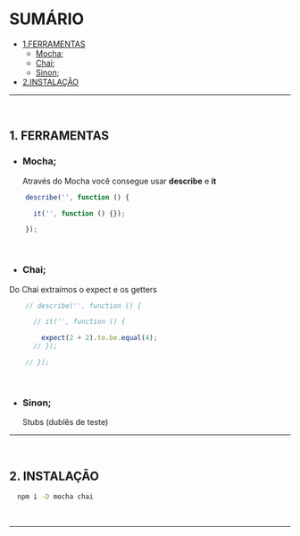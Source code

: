 # SUMÁRIO
- [1.FERRAMENTAS](#ferramentas)
  - [Mocha](#mocha);
  - [Chai](#chai);
  - [Sinon](#sinon);
- [2.INSTALAÇÃO](#instalação)

<hr><br />

## <strong>1. FERRAMENTAS</strong>
  - ### <strong>Mocha;</strong>
    <p>Através do Mocha você consegue usar <strong>describe</strong> e <strong>it</strong> </p>

  ```js
      describe('', function () {

        it('', function () {}); 

      });
  ```

 
  <br />

  - ### <strong>Chai;</strong>
  <p>Do Chai extraímos o expect e os getters</p>

  ```js
      // describe('', function () {

        // it('', function () {

          expect(2 + 2).to.be.equal(4);
        // }); 

      // });
  ```

  <br />


  - ### <strong>Sinon;</strong>
    <p>Stubs (dublês de teste)</p> 

<hr>

<br />

## <strong>2. INSTALAÇÃO</strong>

  ```sh
    npm i -D mocha chai
  ```
<br />
<hr>


